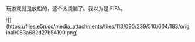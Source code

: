 <p>玩游戏就是放松的，这个太烧脑了。我以为是 FIFA。</p>
![](https://files.e5n.cc/media_attachments/files/113/090/239/510/604/183/original/083a682d27b54190.png)